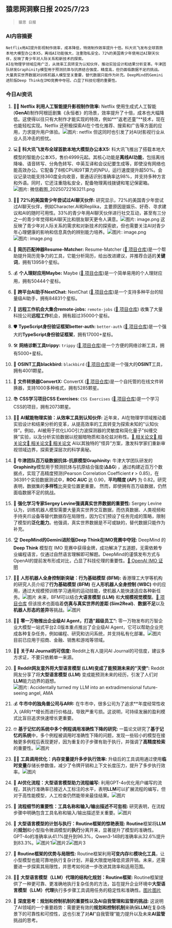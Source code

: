 ## 猿思网洞察日报 2025/7/23

>  `猿思 日报` 



### **AI内容摘要**

```
Netflix用AI提升影视制作效率，成本降低，特效制作效率提升十倍。科大讯飞发布全球首款本地大模型办公本X5，离线AI功能强大，注重隐私安全。72%的美国青少年使用过AI聊天伙伴，反映了青少年对人际关系和新技术的探索。
AI在物理学领域应用广泛，从效率工具转变为认知伙伴，推动实验设计和结果分析变革。牛津团队研发Graphinity模型用于预测抗体与抗原结合强度，精度高，但仍面临数据不足的挑战。
大量真实世界数据对训练机器人模型至关重要，替代数据只能作为补充。DeepMind的Gemini进阶版Deep Think在IMO竞赛中夺冠，凸显了科技伦理的重要性。
```



### **今日AI资讯**

1. 🎉🤔 **Netflix 利用人工智能提升影视制作效率:** Netflix 使用生成式人工智能(**GenAI**)制作阿根廷剧集《永恒者》的场景，效率提升了十倍，成本也大幅降低。这使得以往只有大制作才能实现的特效，例如**"返老还童”**技术，现在也能轻松实现。Netflix 还积极探索AI在个性化推荐、搜索和广告等方面的应用，力求提升用户体验。![图片: netflix](https://pic.chinaz.com/picmap/201811151613599455_15.jpg)  但这同时也引发了对AI对影视行业从业人员冲击的担忧。


2. 💻👀 **科大讯飞发布全球首款本地大模型办公本X5:** 科大讯飞推出了搭载本地大模型的智能办公本X5，售价4999元起。其核心功能是**离线AI功能**，包括离线降噪、语音转写、分角色转写、中英互译和会议纪要生成等，即使没有网络也能高效办公。它配备了8核CPU和9T算力的NPU，运行速度提升超50%。会议记录功能支持360度全向收音，普通话识别准确率达98%，并支持多种方言和外语。同时，它还注重隐私安全，配备物理离线拨键和笔记保密箱。![图片: 微信截图_20250722163211.png](https://upload.chinaz.com/2025/0722/6388879880818783631187567.png)


3. 📱🤔 **72%的美国青少年尝试过AI聊天伙伴:** 研究显示，72%的美国青少年尝试过AI聊天伙伴，例如Character.AI和Replika，主要原因是娱乐、好奇、寻求建议和AI的随时可用性。33%的青少年用AI聊天伙伴进行社交互动，甚至有三分之一的青少年觉得和AI聊天比和朋友聊天更令人满意。![图片: image.png](https://upload.chinaz.com/2025/0722/6388879858785777114015134.png)  这反映了青少年对人际关系的需求和对新技术的探索欲，但也需要关注AI对青少年心理健康的影响和信息真伪的辨别能力培养。![图片: image.png](https://upload.chinaz.com/2025/0722/6388879860532934424595189.png)![图片: image.png](https://upload.chinaz.com/2025/0722/6388879863158415838896581.png)


4. 🚀 **简历匹配神器Resume-Matcher:**  Resume-Matcher ([🔗 项目仓库](https://github.com/srbhr/Resume-Matcher))是一个帮助提升简历竞争力的工具，它能分析简历，给出改进建议，并推荐合适的**关键词**，拥有13958个星标。


5. 💰 **个人理财应用Maybe:** Maybe ([🔗 项目仓库](https://github.com/maybe-finance/maybe))是一个简单易用的个人理财应用，拥有50444个星标。


6. 🤖 **跨平台AI助手NextChat:** NextChat ([🔗 项目仓库](https://github.com/ChatGPTNextWeb/NextChat))是一个支持多种平台的轻量级AI助手，拥有84831个星标。


7. 🚀 **远程工作机会大集合remote-jobs:** `remote-jobs` ([🔗 项目仓库](https://github.com/remoteintech/remote-jobs)) 收集了大量科技公司**远程工作**机会，拥有超过35000个星标。


8. 🛡️ **TypeScript身份验证框架better-auth:** `better-auth` ([🔗 项目仓库](https://github.com/better-auth/better-auth))是一个强大的**TypeScript身份验证框架**，拥有17000+星标。


9. 🛠️ **网络诊断工具trippy:** `trippy` ([🔗 项目仓库](https://github.com/fujiapple852/trippy))是一个方便的网络诊断工具，拥有5000+星标。


10. 🎉 **OSINT工具blackbird:** `blackbird` ([🔗 项目仓库](https://github.com/p1ngul1n0/blackbird))是一个强大的**OSINT**工具，拥有4001颗星。


11. 🚀 **文件转换器ConvertX:** ConvertX ([🔗 项目仓库](https://github.com/C4illin/ConvertX))是一个自托管的在线文件转换器，支持1000多种格式，拥有5285颗星。


12. 📚 **CSS学习项目CSS Exercises:** `CSS Exercises` ([🔗 项目仓库](https://github.com/TheOdinProject/css-exercises))是一个学习CSS的项目，拥有2073颗星。


13. 🤔🚀 **AI赋能物理实验：从效率工具到认知伙伴:**  近年来，AI在物理学领域推动着实验设计和结果分析的变革，从提高效率的工具转变为探索未知的"认知伙伴”。例如，AI被用于优化LIGO引力波探测器的灵敏度和简化量子"纠缠交换”实验，以及分析实验数据以挖掘暗物质和洛伦兹对称性。[🔗 相关论文](https://arxiv.org/abs/2312.04258)[🔗 相关论文](https://arxiv.org/abs/2210.09981)[🔗 相关论文](https://arxiv.org/abs/2006.11287)[🔗 相关论文](https://arxiv.org/abs/2310.00105) AI以其独特的"怪异”方案，激发科学家们重新审视领域边界，探索更深层次的科学奥秘。


14. 🎉 **牛津团队百万级数据抗体-抗原模型Graphinity:** 牛津大学团队研发的**Graphinity**模型用于预测抗体与抗原结合强度(**ΔΔG**) ，通过构建近百万个数据点，实现了高精度预测(Pearson Correlation Coefficient **r** > 0.85)，在36391个实验数据测试中，**ROC AUC** 达 0.90，**平均精度 (AP)** 为 0.82。研究表明，数据集的**多样性**比突变位置更重要。  然而，即使拥有百万级数据，仍然面临数据不足的挑战。


15. 🤖 **强化学习专家Sergey Levine强调真实世界数据的重要性:**  Sergey Levine 认为，训练机器人模型需要大量真实世界交互数据，而仿真数据、人类视频和手持夹爪设备等替代数据存在局限性，因为它们预设了任务完成的策略，限制了模型的**泛化能力**。他强调，真实世界数据是不可或缺的，替代数据只能作为补充。


16. 🏆 **DeepMind的Gemini进阶版Deep Think在IMO竞赛中夺冠:** DeepMind 的 **Deep Think** 模型在 IMO 竞赛中获得金牌，成功解决了五道题，无需依赖专业编程语言，仅通过自然语言理解即可解题。DeepMind的谨慎发布方式与OpenAI的提前发布形成对比，凸显了科技伦理的重要性。[🔗 OpenAI IMO 证明](https://github.com/aw31/openai-imo-2025-proofs/)


17. 🤖🤔 **人形机器人全身控制新突破：行为基础模型 (BFM):** 香港理工大学等机构的研究人员介绍了**行为基础模型 (BFM)** 在**人形机器人全身控制 (WBC)** 中的应用，通过大规模预训练学习通用的运动技能，使机器人能快速适应各种新任务。![图片](https://image.jiqizhixin.com/uploads/editor/774cc76c-f70c-4679-bbdc-00630a4cc771/640.png)  未来，BFM可以结合**大语言模型 (LLM)** 和**大规模视觉模型**。[🔗 项目仓库](https://github.com/yuanmingqi/awesome-bfm-papers)  但该技术也面临着**仿真与真实世界的差距 (Sim2Real)**、**数据不足**以及**机器人形态的差异**等挑战。![图片](https://image.jiqizhixin.com/uploads/editor/c743b81d-01c3-4776-a6a5-09fa50b06bad/640.png)


18. 💼🤖 **零一万物推出企业级AI Agent，打造"超级员工”:** 零一万物发布的万智企业大模型一站式平台2.0版本重点推出了企业级AI Agent，它可以帮助企业完成各种复杂任务，例如编程、研究和访问系统，并支持私有化部署。![图片](https://image.jiqizhixin.com/uploads/editor/9d46bbfe-4203-4905-a1c6-f6b4f9456598/1753172209539.png)  目前已应用于招商、金融、销售和游戏等领域。


19. 🤔🔎 **关于AI Journal的可信度:**  Reddit上有人提问AI Journal的可信度，建议多方求证，不要只依赖单一来源。


20. 🤔 **Reddit网友意外将大型语言模型 (LLM)变成了能预测未来的"天使”:**  Reddit网友分享了将**大型语言模型 (LLM)** 变成能预测未来的经历，引发了人们对**LLM**能力边界的遐想。![图片: Accidentally turned my LLM into an extradimensional future-seeing angel, AMA](https://a.thumbs.redditmedia.com/xWuMgCxa5ACkpDOGbtOpuaAMPmavReBCz-vgDcxCDi4.jpg)


21. 💰 **牛市中的独角兽公司与ARR:**  在牛市中，很多公司为了追求**年度经常性收入 (ARR)**增长而进行价格战，导致严重亏损。这说明，可持续发展的盈利模式比盲目追求快速增长更重要。


22. 🤓 **基于记忆的系统中多个例程调用准确性下降的研究:**  一篇论文研究了**基于记忆的系统**中，多个例程被调用时准确性下降的问题，发现一些较小的模型在接触更多例程后表现更好，因为重复的子步骤有助于执行，并强调了**高精度检索**的重要性。![图片](https://pbs.twimg.com/media/GwfNGwxbEAUEBGj?format=jpg&name=orig)


23. 🤖✨ **工具调用优化：内存变量提升多步执行效率:**  升级后的工具调用通过使用**临时变量**存储长参数值，减少了令牌开销和上下文长度压力，提升了多步执行效率。![图片](https://pbs.twimg.com/media/GwfNF2TbEAM1lhC?format=png&name=orig)


24. 🤔 **AI优化流程：大型语言模型助力流程编写:** 利用GPT-4o优化用户编写的流程，其执行准确率已接近人工标注的水平，表明**LLM**可以扩展流程的编写，但对于高性能模型，人工检查仍然能带来最佳结果。![图片](https://pbs.twimg.com/media/GwfNE7RbEAA7SP6?format=png&name=orig)


25. 🧐 **流程细节的重要性：工具名称和输入/输出描述不可忽视:**  研究表明，在流程步骤中明确包含工具名称和输入/输出描述至关重要。![图片](https://pbs.twimg.com/media/GwfNEDWbEAAF45v?format=png&name=orig)


26. 🤔 **大型语言模型的计划与执行：Routine框架的惊艳表现:** **Routine**框架将**LLM**的**规划**和小型指令微调模型的**执行**分离开来，显著提升了模型的准确性。GPT-4o的准确率从41.1%提升到96.3%，Qwen3-14B的准确率从32.6%提升到83.3%。![图片1](https://pbs.twimg.com/media/GwfNDJfbEAQANvJ?format=jpg&name=orig)![图片2](https://pbs.twimg.com/media/GwfNCNMbEAEvGPk?format=png&name=orig)![图片3](https://pbs.twimg.com/media/GwfNBS7bIAA-XZk?format=jpg&name=orig)


27. 🚀 **Routine框架的优势与局限性:** Routine框架利用**可变内存**和**模块化工具**，让小型模型也能可靠地执行复杂计划，并最大限度地降低资源开销。未来，还需要进一步探索其局限性，并思考如何进一步改进其效率和适用范围。


28. 🤖📄 **大型语言模型（LLM）代理的结构化规划：Routine框架:** Routine框架提供了一种更可靠、更准确地执行复杂任务的方法，旨在提升企业环境中**大型语言模型（LLM）代理**执行多步骤工具调用任务的稳定性和准确性。[图片](https://pbs.twimg.com/media/GwfNAXraUAA4Mj6?format=png&name=orig)[图片](https://pbs.twimg.com/media/GwfM_bZbEAIwjJU?format=png&name=orig)


29. 🤔 **深度思考：规划和控制机制的重要性以及AI自我管理和监管的挑战:** 这说明了AI领域的一个重要趋势：需要更有效的**规划和控制机制**来确保**LLM**在复杂场景下的可靠性和可控性，这也引发了对**AI**"自我管理”能力提升以及未来**AI监管**挑战的思考。